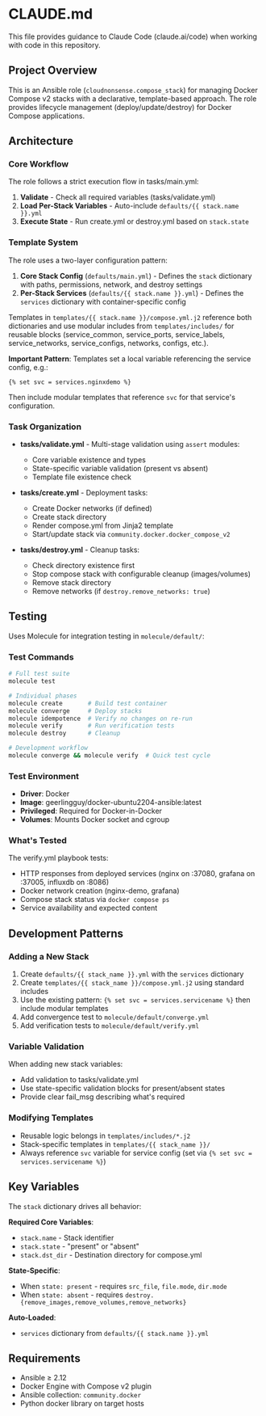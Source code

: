 # CLAUDE.md

This file provides guidance to Claude Code (claude.ai/code) when working with code in this repository.

## Project Overview

This is an Ansible role (`cloudnonsense.compose_stack`) for managing Docker Compose v2 stacks with a declarative, template-based approach. The role provides lifecycle management (deploy/update/destroy) for Docker Compose applications.

## Architecture

### Core Workflow

The role follows a strict execution flow in tasks/main.yml:
1. **Validate** - Check all required variables (tasks/validate.yml)
2. **Load Per-Stack Variables** - Auto-include `defaults/{{ stack.name }}.yml`
3. **Execute State** - Run create.yml or destroy.yml based on `stack.state`

### Template System

The role uses a two-layer configuration pattern:

1. **Core Stack Config** (`defaults/main.yml`) - Defines the `stack` dictionary with paths, permissions, network, and destroy settings
2. **Per-Stack Services** (`defaults/{{ stack.name }}.yml`) - Defines the `services` dictionary with container-specific config

Templates in `templates/{{ stack.name }}/compose.yml.j2` reference both dictionaries and use modular includes from `templates/includes/` for reusable blocks (service_common, service_ports, service_labels, service_networks, service_configs, networks, configs, etc.).

**Important Pattern**: Templates set a local variable referencing the service config, e.g.:
```jinja2
{% set svc = services.nginxdemo %}
```
Then include modular templates that reference `svc` for that service's configuration.

### Task Organization

- **tasks/validate.yml** - Multi-stage validation using `assert` modules:
  - Core variable existence and types
  - State-specific variable validation (present vs absent)
  - Template file existence check

- **tasks/create.yml** - Deployment tasks:
  - Create Docker networks (if defined)
  - Create stack directory
  - Render compose.yml from Jinja2 template
  - Start/update stack via `community.docker.docker_compose_v2`

- **tasks/destroy.yml** - Cleanup tasks:
  - Check directory existence first
  - Stop compose stack with configurable cleanup (images/volumes)
  - Remove stack directory
  - Remove networks (if `destroy.remove_networks: true`)

## Testing

Uses Molecule for integration testing in `molecule/default/`:

### Test Commands
```bash
# Full test suite
molecule test

# Individual phases
molecule create       # Build test container
molecule converge     # Deploy stacks
molecule idempotence  # Verify no changes on re-run
molecule verify       # Run verification tests
molecule destroy      # Cleanup

# Development workflow
molecule converge && molecule verify  # Quick test cycle
```

### Test Environment

- **Driver**: Docker
- **Image**: geerlingguy/docker-ubuntu2204-ansible:latest
- **Privileged**: Required for Docker-in-Docker
- **Volumes**: Mounts Docker socket and cgroup

### What's Tested

The verify.yml playbook tests:
- HTTP responses from deployed services (nginx on :37080, grafana on :37005, influxdb on :8086)
- Docker network creation (nginx-demo, grafana)
- Compose stack status via `docker compose ps`
- Service availability and expected content

## Development Patterns

### Adding a New Stack

1. Create `defaults/{{ stack_name }}.yml` with the `services` dictionary
2. Create `templates/{{ stack_name }}/compose.yml.j2` using standard includes
3. Use the existing pattern: `{% set svc = services.servicename %}` then include modular templates
4. Add convergence test to `molecule/default/converge.yml`
5. Add verification tests to `molecule/default/verify.yml`

### Variable Validation

When adding new stack variables:
- Add validation to tasks/validate.yml
- Use state-specific validation blocks for present/absent states
- Provide clear fail_msg describing what's required

### Modifying Templates

- Reusable logic belongs in `templates/includes/*.j2`
- Stack-specific templates in `templates/{{ stack_name }}/`
- Always reference `svc` variable for service config (set via `{% set svc = services.servicename %}`)

## Key Variables

The `stack` dictionary drives all behavior:

**Required Core Variables**:
- `stack.name` - Stack identifier
- `stack.state` - "present" or "absent"
- `stack.dst_dir` - Destination directory for compose.yml

**State-Specific**:
- When `state: present` - requires `src_file`, `file.mode`, `dir.mode`
- When `state: absent` - requires `destroy.{remove_images,remove_volumes,remove_networks}`

**Auto-Loaded**:
- `services` dictionary from `defaults/{{ stack.name }}.yml`

## Requirements

- Ansible ≥ 2.12
- Docker Engine with Compose v2 plugin
- Ansible collection: `community.docker`
- Python docker library on target hosts
